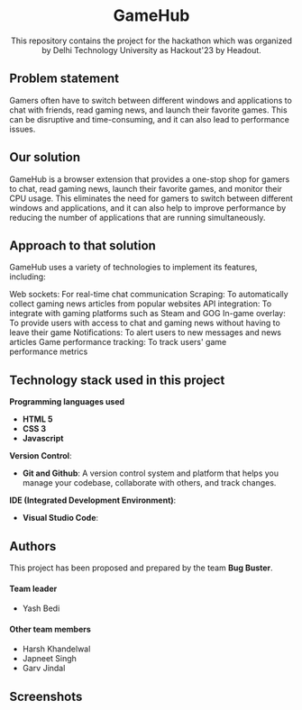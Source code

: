 <div align="center">
<h1>GameHub</h1>
This repository contains the project for the hackathon which was organized by Delhi Technology University as Hackout'23 by Headout.
</div>

## Problem statement
Gamers often have to switch between different windows and applications to chat with friends, read gaming news, and launch their favorite games. This can be disruptive and time-consuming, and it can also lead to performance issues.

## Our solution
GameHub is a browser extension that provides a one-stop shop for gamers to chat, read gaming news, launch their favorite games, and monitor their CPU usage. This eliminates the need for gamers to switch between different windows and applications, and it can also help to improve performance by reducing the number of applications that are running simultaneously.

## Approach to that solution
GameHub uses a variety of technologies to implement its features, including:

Web sockets: For real-time chat communication
Scraping: To automatically collect gaming news articles from popular websites
API integration: To integrate with gaming platforms such as Steam and GOG
In-game overlay: To provide users with access to chat and gaming news without having to leave their game
Notifications: To alert users to new messages and news articles
Game performance tracking: To track users' game performance metrics
## Technology stack used in this project
**Programming languages used**
- **HTML 5**
- **CSS 3**
- **Javascript**

**Version Control**:
- **Git and Github**: A version control system and platform that helps you manage your codebase, collaborate with others, and track changes.

**IDE (Integrated Development Environment)**:
- **Visual Studio Code**: 

## Authors
This project has been proposed and prepared by the team **Bug Buster**.
#### Team leader
* Yash Bedi
#### Other team members
* Harsh Khandelwal
* Japneet Singh
* Garv Jindal

## Screenshots
